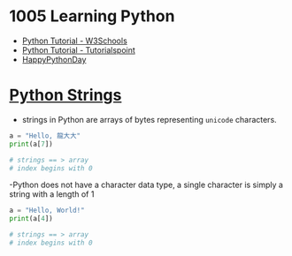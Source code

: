 # 1005 Learning Python
- [Python Tutorial - W3Schools](https://www.w3schools.com/python/)
- [Python Tutorial - Tutorialspoint](https://www.tutorialspoint.com/python/index.htm)
- [HappyPythonDay](https://github.com/MyFirstSecurity2020/HappyPythonDay)

# [Python Strings](https://www.w3schools.com/python/python_strings.asp)

- strings in Python are arrays of bytes representing `unicode` characters.
``` python
a = "Hello, 龍大大"
print(a[7])

# strings == > array
# index begins with 0
```
-Python does not have a character data type, a single character is simply a string with a length of 1

``` python
a = "Hello, World!"
print(a[4])

# strings == > array
# index begins with 0
```


``` python

```

``` python

```

``` python

```

``` python

```

``` python

```

``` python

```

``` python

```

``` python

```

``` python

```

``` python

```
